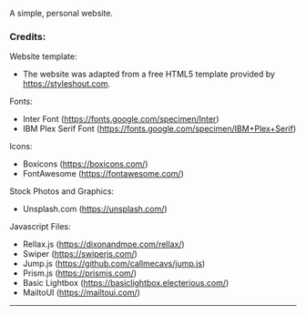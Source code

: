 A simple, personal website.




### Credits:

Website template:
- The website was adapted from a free HTML5 template provided by https://styleshout.com.

Fonts:
 - Inter Font (https://fonts.google.com/specimen/Inter)
 - IBM Plex Serif Font (https://fonts.google.com/specimen/IBM+Plex+Serif)

Icons:
 - Boxicons (https://boxicons.com/)
 - FontAwesome (https://fontawesome.com/)

Stock Photos and Graphics:
 - Unsplash.com (https://unsplash.com/)
 
Javascript Files:
 - Rellax.js (https://dixonandmoe.com/rellax/)
 - Swiper (https://swiperjs.com/)
 - Jump.js (https://github.com/callmecavs/jump.js)
 - Prism.js (https://prismjs.com/)
 - Basic Lightbox (https://basiclightbox.electerious.com/)
 - MailtoUI (https://mailtoui.com/)

-------------------------------------------------------------------------------------------------------


